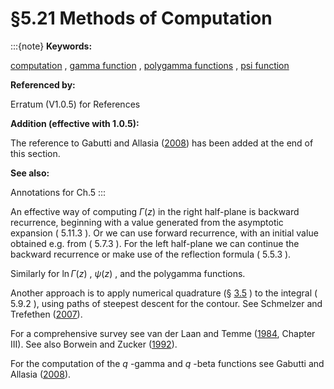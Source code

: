 # §5.21 Methods of Computation

:::{note}
**Keywords:**

[computation](http://dlmf.nist.gov/search/search?q=computation) , [gamma function](http://dlmf.nist.gov/search/search?q=gamma%20function) , [polygamma functions](http://dlmf.nist.gov/search/search?q=polygamma%20functions) , [psi function](http://dlmf.nist.gov/search/search?q=psi%20function)

**Referenced by:**

Erratum (V1.0.5) for References

**Addition (effective with 1.0.5):**

The reference to Gabutti and Allasia ([2008](./bib/G.html#bib2762 "Evaluation of q -gamma function and q -analogues by iterative algorithms")) has been added at the end of this section.

**See also:**

Annotations for Ch.5
:::

An effective way of computing $\Gamma\left(z\right)$ in the right half-plane is backward recurrence, beginning with a value generated from the asymptotic expansion ( 5.11.3 ). Or we can use forward recurrence, with an initial value obtained e.g. from ( 5.7.3 ). For the left half-plane we can continue the backward recurrence or make use of the reflection formula ( 5.5.3 ).

Similarly for $\ln\Gamma\left(z\right)$ , $\psi\left(z\right)$ , and the polygamma functions.

Another approach is to apply numerical quadrature (§ [3.5](./3.5.T17_5.md "§3.5 Quadrature ‣ Areas ‣ Chapter 3 Numerical Methods") ) to the integral ( 5.9.2 ), using paths of steepest descent for the contour. See Schmelzer and Trefethen ([2007](./bib/S.html#bib2010 "Computing the gamma function using contour integrals and rational approximations")).

For a comprehensive survey see van der Laan and Temme ([1984](./bib/V.html#bib2310 "Calculation of Special Functions: The Gamma Function, the Exponential Integrals and Error-Like Functions"), Chapter III). See also Borwein and Zucker ([1992](./bib/B.html#bib319 "Fast evaluation of the gamma function for small rational fractions using complete elliptic integrals of the first kind")).

For the computation of the $q$ -gamma and $q$ -beta functions see Gabutti and Allasia ([2008](./bib/G.html#bib2762 "Evaluation of q -gamma function and q -analogues by iterative algorithms")).
